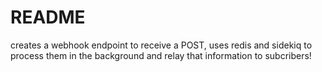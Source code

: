 # README

creates a webhook endpoint to receive a POST, uses redis and sidekiq to process them in the background and relay that information to subcribers!

